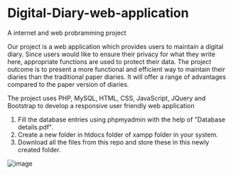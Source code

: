 # Digital-Diary-web-application
A internet and web probramming project

Our project is a web application which provides users to maintain a digital diary. 
Since users would like to ensure their privacy for what they write here, appropriate functions are used to protect their data. 
The project outcome is to present a more functional and efficient way to maintain their diaries than the traditional paper diaries.
It will offer a range of advantages compared to the paper version of diaries. 

The project uses PHP, MySQL, HTML, CSS, JavaScript, JQuery and Bootstrap to develop a responsive user friendly web application

1. Fill the database entries using phpmyadmin with the help of "Database details.pdf".
2. Create a new folder in htdocs folder of xampp folder in your system.
3. Download all the files from this repo and store these in this newly created folder.



![image](https://user-images.githubusercontent.com/65955491/117288153-d0650a00-ae88-11eb-90b1-52769c6f7211.png)

